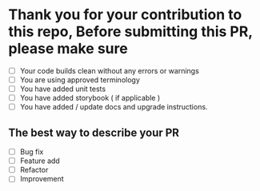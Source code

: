 # Thank you for your contribution to this repo, Before submitting this PR, please make sure

- [ ] Your code builds clean without any errors or warnings
- [ ] You are using approved terminology
- [ ] You have added unit tests
- [ ] You have added storybook ( if applicable )
- [ ] You have added / update docs and upgrade instructions.

## The best way to describe your PR

- [ ] Bug fix
- [ ] Feature add
- [ ] Refactor
- [ ] Improvement
